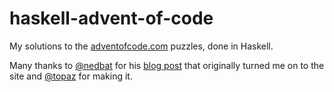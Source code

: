 # haskell-advent-of-code
My solutions to the [adventofcode.com](http://adventofcode.com/) puzzles, done in Haskell.

Many thanks to [@nedbat](https://github.com/nedbat) for his [blog post](http://nedbatchelder.com/blog/201512/advent_of_code.html) 
that originally turned me on to the site and [@topaz](https://github.com/topaz) for making it.
